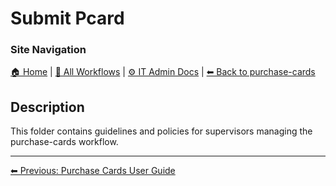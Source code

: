 <!-- description: Documentation about Submit Pcard for Your Organization. -->

# Submit Pcard

### Site Navigation
[🏠 Home](../../README.md) | [📂 All Workflows](../../users/users.md) | [⚙ IT Admin Docs](../../it-admins/README.md) | [⬅ Back to purchase-cards](../README.md)

## Description
This folder contains guidelines and policies for supervisors managing the purchase-cards workflow.

---

[⬅ Previous: Purchase Cards User Guide](purchase-cards-user-guide.md)